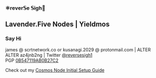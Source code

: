 ### ⚛️rever𝕊e 𝕊igh🧪
## Lavender.Five Nodes | Yieldmos  
  
### Say Hi
james @ scrtnetwork.co or kusanagi.2029 @ protonmail.com | ALTER ALTER az4jnb2ng  | Twitter [@reversesigh1](https://twitter.com/reversesigh1)  
PGP [0B547119AB0B27C2](https://keybase.io/reversesigh)  
  
Check out my [Cosmos Node Initial Setup Guide](https://github.com/reversesigh/cosmos_node-initial_setup) 

